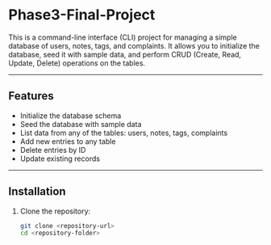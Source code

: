 # Phase3-Final-Project
This is a command-line interface (CLI) project for managing a simple database of users, notes, tags, and complaints. It allows you to initialize the database, seed it with sample data, and perform CRUD (Create, Read, Update, Delete) operations on the tables.

---

## Features

- Initialize the database schema
- Seed the database with sample data
- List data from any of the tables: users, notes, tags, complaints
- Add new entries to any table
- Delete entries by ID
- Update existing records

---

## Installation

1. Clone the repository:
   ```bash
   git clone <repository-url>
   cd <repository-folder>
